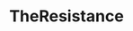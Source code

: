 ---
title: TheResistance
crosslinks:
- TheseFuckingAccounts
- RussiaLago
- MarchForTruth
- NeutralPolitics
- Keep_Track
- pics
- TrumpInvestigation
---